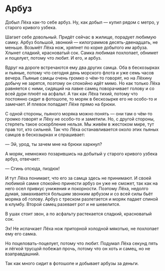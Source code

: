 # Арбуз
Добыл Лёха как-то себе арбуз. Ну, как добыл — купил рядом с метро, у старого кривого узбека.

Шагает себе довольный. Придёт сейчас в жилище, порадует любимую самку. Арбуз большой, звонкий — килограммов десять-двенадцать, не меньше. Возьмёт Лёха нож, хряпнет по корке добытого им арбуза. Хлынет сладкий, красноватый сок. Самка любимая похлопает, обнимет и поцелует, потому что любит. И его, и арбуз.

Вдруг на дороге встречаются ему два других самца. Оба в бескозырках и пьяные, потому что сегодня день морского флота и уже семь часов вечера. Пьяные самцы очень громко о чём-то говорят, но на Лёхину добычу не зарятся, поэтому он спокойно идёт мимо. Но как только Лёха равняется с ними, сидящий на лавке самец поворачивает голову и со всей дури плюёт на асфальт. А так как Лёха тихий, потому что постоянно сидит в фотошопе, то моряк в бескозырке его не особо-то и замечает. И плевок попадает Лёхе прямо на брюки.

С одной стороны, пьяного моряка можно понять — они там о чём-то громко говорят и Лёху не особо-то и заметили. Но, с другой стороны, стерпеть такое оскорбление нельзя. Мы живём в жестоком мире, тут прав тот, кто сильней. Так что Лёха останавливается около этих пьяных самцов в бескозырках и спрашивает:

— Эй, урод, ты зачем мне на брюки харкнул?

А моряк, немножко позарившись на добытый у старого кривого узбека арбуз, отвечает:

— Сгинь отсюда, пиздюк!

И тут Лёха понимает, что его за самца здесь не принимают. И своей любимой самке спокойно принести арбуз он уже не сможет, так как на него осел привкус унижения и покорности. Поэтому Лёха, недолго думая, замахивается большим звонким арбузом и со всей силы бьёт моряка об голову. Арбуз с треском разлетается и моряк падает спиной в клумбу. Второй самец разевает рот и не шевелится.

В ушах стоит звон, а по асфальту растекается сладкий, красноватый сок.

Эх! Не испачкает Лёха нож приторной холодной мякотью, не похлопает ему его самка.

Но поцеловать-поцелует, потому что любит. Подумал Лёха секунд пять и лёгкой трусцой побежал прочь, потому что он хоть и самец, но не взаправдашний.

Так как много сидит в фотошопе и добывает арбузы за деньги.